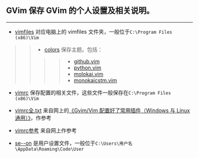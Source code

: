 ## GVim 保存 GVim 的个人设置及相关说明。
---

* [vimfiles](https://github.com/Just4Learning/PrSetting/tree/master/GVim/vimfiles) 对应电脑上的 vimfiles 文件夹，一般位于`C:\Program Files (x86)\Vim`<br />
>>* [colors](https://github.com/Just4Learning/PrSetting/tree/master/GVim/vimfiles/colors) 保存主题。包括： <br />
>>>>* [github.vim](https://github.com/Just4Learning/PrSetting/blob/master/GVim/vimfiles/colors/github.vim)<br />
>>>>* [python.vim](https://github.com/Just4Learning/PrSetting/blob/master/GVim/vimfiles/colors/python.vim)<br />
>>>>* [molokai.vim](https://github.com/Just4Learning/PrSetting/blob/master/GVim/vimfiles/colors/molokai.vim)<br />
>>>>* [monokaicstm.vim](https://github.com/Just4Learning/PrSetting/blob/master/GVim/vimfiles/colors/monokaicstm.vim)<br />

* [vimrc](https://github.com/Just4Learning/PrSetting/blob/master/GVim/_vimrc) 保存配置的相关文件，这些文件一般保存在`C:\Program Files (x86)\Vim`<br />
* [vimrc全.txt](https://github.com/Just4Learning/PrSetting/blob/master/GVim/_vimrc%E5%85%A8.txt) 来自网上的[《Gvim/Vim 配置好了常用插件（Windows 与 Linux 通用）》](http://www.oschina.net/code/snippet_574132_13357/)，作参考<br /> 
* [vimrc参考](https://github.com/Just4Learning/PrSetting/blob/master/GVim/_vimrc%E5%8F%82%E8%80%83) 来自网上作参考<br /> 

* [se--on](https://github.com/Just4Learning/PrSetting/blob/master/VS%20Code/settings.json) 是用户设置文件，一般位于`C:\Users\用户名\AppData\Roaming\Code\User`<br />

